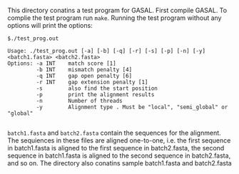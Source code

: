 This directory conatins a test program for GASAL. First compile GASAL. To complie the test program run `make`. Running the test program without any options will print the options:
```
$./test_prog.out

Usage: ./test_prog.out [-a] [-b] [-q] [-r] [-s] [-p] [-n] [-y] <batch1.fasta> <batch2.fasta>
Options: -a INT    match score [1]
         -b INT    mismatch penalty [4]
         -q INT    gap open penalty [6]
         -r INT    gap extension penalty [1]
         -s        also find the start position 
         -p        print the alignment results 
         -n        Number of threads 
         -y        Alignment type . Must be "local", "semi_global" or "global"  


````

`batch1.fasta` and `batch2.fasta` contain the sequences for the alignment. The sequiences in these files are aligned one-to-one, i.e. the first sequence in batch1.fasta is aligned to the first sequence in batch2.fasta, the second sequence in batch1.fasta is aligned to the second sequence in batch2.fasta, and so on. The directory also conatins sample batch1.fasta and batch2.fasta
